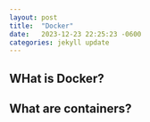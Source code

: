 ```yaml
---
layout: post
title:  "Docker"
date:   2023-12-23 22:25:23 -0600
categories: jekyll update
---
```


## WHat is Docker?


## What are containers?